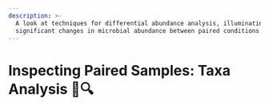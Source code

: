 ```yaml
---
description: >-
  A look at techniques for differential abundance analysis, illuminating
  significant changes in microbial abundance between paired conditions.
---
```


# Inspecting Paired Samples: Taxa Analysis 🧬🔍

